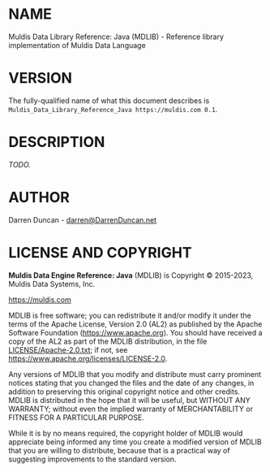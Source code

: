 # NAME

Muldis Data Library Reference: Java (MDLIB) - Reference library implementation of Muldis Data Language

# VERSION

The fully-qualified name of what this document describes is
`Muldis_Data_Library_Reference_Java https://muldis.com 0.1`.

# DESCRIPTION

*TODO.*

# AUTHOR

Darren Duncan - darren@DarrenDuncan.net

# LICENSE AND COPYRIGHT

**Muldis Data Engine Reference: Java** (MDLIB) is Copyright © 2015-2023, Muldis Data Systems, Inc.

<https://muldis.com>

MDLIB is free software;
you can redistribute it and/or modify it under the terms of the Apache
License, Version 2.0 (AL2) as published by the Apache Software Foundation
(<https://www.apache.org>).  You should have received a copy of the
AL2 as part of the MDLIB distribution, in the file
[LICENSE/Apache-2.0.txt](../LICENSE/Apache-2.0.txt); if not, see
<https://www.apache.org/licenses/LICENSE-2.0>.

Any versions of MDLIB that you modify and distribute must carry prominent
notices stating that you changed the files and the date of any changes, in
addition to preserving this original copyright notice and other credits.
MDLIB is distributed in the hope that it will be
useful, but WITHOUT ANY WARRANTY; without even the implied warranty of
MERCHANTABILITY or FITNESS FOR A PARTICULAR PURPOSE.

While it is by no means required, the copyright holder of MDLIB
would appreciate being informed any time you create a modified version of
MDLIB that you are willing to distribute, because that is a
practical way of suggesting improvements to the standard version.
